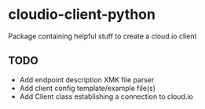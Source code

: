 # cloudio-client-python
Package containing helpful stuff to create a cloud.io client


## TODO
 - Add endpoint description XMK file parser
 - Add client config template/example file(s)
 - Add Client class establishing a connection to cloud.io
